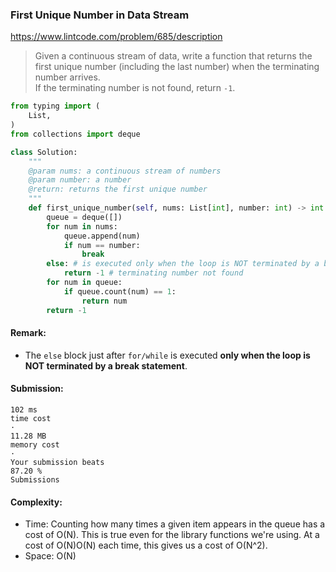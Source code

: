 ### First Unique Number in Data Stream
https://www.lintcode.com/problem/685/description
>Given a continuous stream of data, write a function that returns the first unique number (including the last number) when the terminating number arrives. \
>If the terminating number is not found, return `-1`.
```python
from typing import (
    List,
)
from collections import deque

class Solution:
    """
    @param nums: a continuous stream of numbers
    @param number: a number
    @return: returns the first unique number
    """
    def first_unique_number(self, nums: List[int], number: int) -> int:
        queue = deque([])
        for num in nums:
            queue.append(num)
            if num == number:
                break
        else: # is executed only when the loop is NOT terminated by a break statement
            return -1 # terminating number not found
        for num in queue:
            if queue.count(num) == 1:
                return num
        return -1
```
#### Remark:
- The `else` block just after `for/while` is executed **only when the loop is NOT terminated by a break statement**.
#### Submission:
```
102 ms
time cost
·
11.28 MB
memory cost
·
Your submission beats
87.20 %
Submissions
```
#### Complexity:
- Time: Counting how many times a given item appears in the queue has a cost of O(N). This is true even for the library functions we're using. At a cost of O(N)O(N) each time, this gives us a cost of O(N^2).
- Space: O(N)
